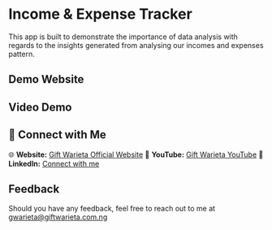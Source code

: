 
# Income & Expense Tracker

This app is built to demonstrate the importance of data analysis with regards to the insights generated from analysing our incomes and expenses pattern.


## Demo Website


## Video Demo


## 🤝 Connect with Me
🌐 **Website:** [Gift Warieta Official Website](https://giftwarieta.com.ng)
🎦 **YouTube:** [Gift Warieta YouTube](https://youtube.com/giftwarieta)
🧳 **LinkedIn:** [Connect with me](https://www.linkedin.com/in/giftwarieta/)


## Feedback
Should you have any feedback, feel free to reach out to me at gwarieta@giftwarieta.com.ng
